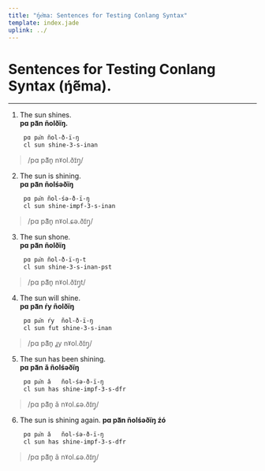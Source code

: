 ```yaml
---
title: "ŋ́e᷉ma: Sentences for Testing Conlang Syntax"
template: index.jade
uplink: ../
---
```


# Sentences for Testing Conlang Syntax (ŋ́e᷉ma).
---
1. The sun shines.  
  __pɑ pa᷉n ñolðïŋ.__
  
        pɑ pa᷉n ñol-ð-ï-ŋ
        cl sun shine-3-s-inan
> /pɑ pã᷉n̥ nˠol.ðɪ̃ŋ̥/  
2. The sun is shining.  
  __pɑ pa᷉n ñolśəðïŋ__
  
        pɑ pa᷉n ñol-śə-ð-ï-ŋ
        cl sun shine-impf-3-s-inan
> /pɑ pã᷉n̥ nˠol.ɕə.ðɪ̃ŋ̥/
3. The sun shone.  
  __pɑ pa᷉n ñolðïŋ__
  
        pɑ pa᷉n ñol-ð-ï-ŋ-t
        cl sun shine-3-s-inan-pst
> /pɑ pã᷉n̥ nˠol.ðɪ̃ŋ̥t/
4. The sun will shine.  
  __pɑ pa᷉n ŕy ñolðïŋ__
  
        pɑ pa᷉n ŕy  ñol-ð-ï-ŋ
        cl sun fut shine-3-s-inan
> /pɑ pã᷉n̥ ɹ̻y nˠol.ðɪ̃ŋ̥/
5. The sun has been shining.  
  __pɑ pa᷉n ǎ ñolśəðïŋ__
  
        pɑ pa᷉n ǎ   ñol-śə-ð-ï-ŋ
        cl sun has shine-impf-3-s-dfr
> /pɑ pã᷉n̥ ǎ nˠol.ɕə.ðɪ̃ŋ̥/
6. The sun is shining again.
  __pɑ pa᷉n ñolśəðïŋ źó__
  
        pɑ pa᷉n ǎ   ñol-śə-ð-ï-ŋ
        cl sun has shine-impf-3-s-dfr
> /pɑ pã᷉n̥ ǎ nˠol.ɕə.ðɪ̃ŋ̥/
